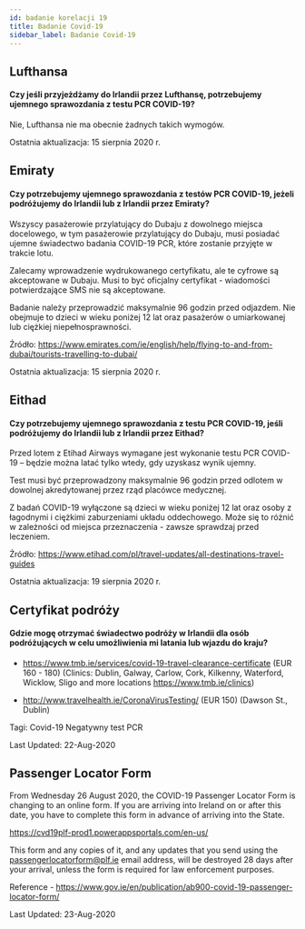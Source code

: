 ```yaml
---
id: badanie korelacji 19
title: Badanie Covid-19
sidebar_label: Badanie Covid-19
---
```



## Lufthansa

#### **Czy jeśli przyjeżdżamy do Irlandii przez Lufthansę, potrzebujemy ujemnego sprawozdania z testu PCR COVID-19?**

Nie, Lufthansa nie ma obecnie żadnych takich wymogów.

Ostatnia aktualizacja: 15 sierpnia 2020 r.

## Emiraty

#### **Czy potrzebujemy ujemnego sprawozdania z testów PCR COVID-19, jeżeli podróżujemy do Irlandii lub z Irlandii przez Emiraty?**

Wszyscy pasażerowie przylatujący do Dubaju z dowolnego miejsca docelowego, w tym pasażerowie przylatujący do Dubaju, musi posiadać ujemne świadectwo badania COVID-19 PCR, które zostanie przyjęte w trakcie lotu.

Zalecamy wprowadzenie wydrukowanego certyfikatu, ale te cyfrowe są akceptowane w Dubaju. Musi to być oficjalny certyfikat - wiadomości potwierdzające SMS nie są akceptowane.

Badanie należy przeprowadzić maksymalnie 96 godzin przed odjazdem. Nie obejmuje to dzieci w wieku poniżej 12 lat oraz pasażerów o umiarkowanej lub ciężkiej niepełnosprawności.


Źródło: https://www.emirates.com/ie/english/help/flying-to-and-from-dubai/tourists-travelling-to-dubai/

Ostatnia aktualizacja: 15 sierpnia 2020 r.

## Eithad

#### **Czy potrzebujemy ujemnego sprawozdania z testu PCR COVID-19, jeśli podróżujemy do Irlandii lub z Irlandii przez Eithad?**

Przed lotem z Etihad Airways wymagane jest wykonanie testu PCR COVID-19 – będzie można latać tylko wtedy, gdy uzyskasz wynik ujemny.

Test musi być przeprowadzony maksymalnie 96 godzin przed odlotem w dowolnej akredytowanej przez rząd placówce medycznej.

Z badań COVID-19 wyłączone są dzieci w wieku poniżej 12 lat oraz osoby z łagodnymi i ciężkimi zaburzeniami układu oddechowego. Może się to różnić w zależności od miejsca przeznaczenia - zawsze sprawdzaj przed leczeniem.

Źródło: https://www.etihad.com/pl/travel-updates/all-destinations-travel-guides

Ostatnia aktualizacja: 19 sierpnia 2020 r.

## Certyfikat podróży

#### Gdzie mogę otrzymać świadectwo podróży w Irlandii dla osób podróżujących w celu umożliwienia mi latania lub wjazdu do kraju?

* https://www.tmb.ie/services/covid-19-travel-clearance-certificate (EUR 160 - 180) (Clinics: Dublin, Galway, Carlow, Cork, Kilkenny, Waterford, Wicklow, Sligo and more locations https://www.tmb.ie/clinics)

* http://www.travelhealth.ie/CoronaVirusTesting/ (EUR 150) (Dawson St., Dublin)

Tagi: Covid-19 Negatywny test PCR

Last Updated: 22-Aug-2020

## Passenger Locator Form

From Wednesday 26 August 2020, the COVID-19 Passenger Locator Form is changing to an online form. If you are arriving into Ireland on or after this date, you have to complete this form in advance of arriving into the State.

https://cvd19plf-prod1.powerappsportals.com/en-us/

This form and any copies of it, and any updates that you send using the passengerlocatorform@plf.ie email address, will be destroyed 28 days after your arrival, unless the form is required for law enforcement purposes.

Reference - https://www.gov.ie/en/publication/ab900-covid-19-passenger-locator-form/

Last Updated: 23-Aug-2020